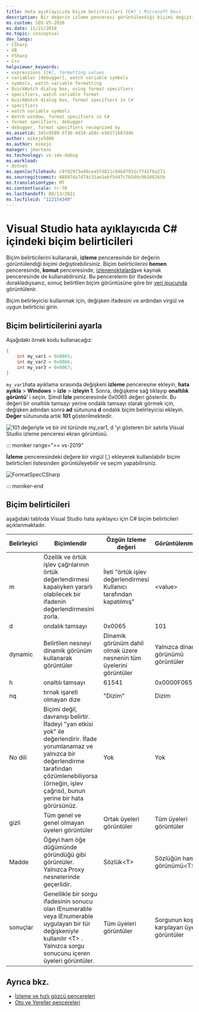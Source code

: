```yaml
---
title: Hata ayıklayıcıda biçim belirticileri (C#) | Microsoft Docs
description: Bir değerin izleme penceresi görüntülendiği biçimi değiştirmek için Biçim belirleyicisi kullanın. Bu makalede kullanım ayrıntıları sağlanmaktadır.
ms.custom: SEO-VS-2020
ms.date: 11/21/2018
ms.topic: conceptual
dev_langs:
- CSharp
- VB
- FSharp
- C++
helpviewer_keywords:
- expressions [C#], formatting values
- variables [debugger], watch variable symbols
- symbols, watch variable formatting
- QuickWatch dialog box, using format specifiers
- specifiers, watch variable format
- QuickWatch dialog box, format specifiers in C#
- specifiers
- watch variable symbols
- Watch window, format specifiers in C#
- format specifiers, debugger
- debugger, format specifiers recognized by
ms.assetid: 345c8589-5f36-4d34-a58c-e56271687dd6
author: mikejo5000
ms.author: mikejo
manager: jmartens
ms.technology: vs-ide-debug
ms.workload:
- dotnet
ms.openlocfilehash: c9f02973e40cea5fd821c94bd7931cf742f8a271
ms.sourcegitcommit: 68897da7d74c31ae1ebf5d47c7b5ddc9b108265b
ms.translationtype: MT
ms.contentlocale: tr-TR
ms.lasthandoff: 08/13/2021
ms.locfileid: "122154349"
---
```

# <a name="format-specifiers-in-c-in-the-visual-studio-debugger"></a>Visual Studio hata ayıklayıcıda C# içindeki biçim belirticileri
Biçim belirticilerini kullanarak, **izleme** penceresinde bir değerin görüntülendiği biçimi değiştirebilirsiniz. Biçim belirticilerini **hemen** penceresinde, **komut** penceresinde, [izlenenoktalarda](../debugger/using-breakpoints.md#BKMK_Print_to_the_Output_window_with_tracepoints)ve kaynak penceresinde de kullanabilirsiniz. Bu pencerelerin bir ifadesinde durakladıysanız, sonuç belirtilen biçim görüntüsüne göre bir  [veri ipucunda](../debugger/view-data-values-in-data-tips-in-the-code-editor.md) görüntülenir.

Biçim belirleyicisi kullanmak için, değişken ifadesini ve ardından virgül ve uygun belirticisi girin.

## <a name="set-format-specifiers"></a>Biçim belirticilerini ayarla
Aşağıdaki örnek kodu kullanacağız:

```csharp
{
    int my_var1 = 0x0065;
    int my_var2 = 0x0066;
    int my_var3 = 0x0067;
}
```

`my_var1`hata ayıklama sırasında değişkeni **izleme** penceresine ekleyin, **hata ayıkla**  >  **Windows**  >  **izle**  >  **izleyin 1**. Sonra, değişkene sağ tıklayıp **onaltılık görüntü**' i seçin. Şimdi **İzle** penceresinde 0x0065 değeri gösterilir. Bu değeri bir onaltılık tamsayı yerine ondalık tamsayı olarak görmek için, değişken adından sonra **ad** sütununa **d** ondalık biçim belirleyicisi ekleyin. **Değer** sütununda artık **101** gösterilmektedir.

![101 değeriyle ve bir int türünde my_var1, d 'yi gösteren bir satırla Visual Studio izleme penceresi ekran görüntüsü.](../debugger/media/watchformatcsharp.png)

::: moniker range=">= vs-2019" 

**İzleme** penceresindeki değere bir virgül (,) ekleyerek kullanılabilir biçim belirticileri listesinden görüntüleyebilir ve seçim yapabilirsiniz. 

![FormatSpecCSharp](../debugger/media/vs-2019/format-specs-csharp.png "FormatSpecCSharp")

::: moniker-end

## <a name="format-specifiers"></a>Biçim belirticileri
aşağıdaki tabloda Visual Studio hata ayıklayıcı için C# biçim belirticileri açıklanmaktadır.

|Belirleyici|Biçimlendir|Özgün Izleme değeri|Görüntülenmektedir|
|---------------|------------|--------------------------|--------------|
|m|Özellik ve örtük işlev çağrılarının örtük değerlendirmesi kapalıyken yararlı olabilecek bir ifadenin değerlendirmesini zorla.|İleti "örtük işlev değerlendirmesi Kullanıcı tarafından kapatılmış"|\<value>|
|d|ondalık tamsayı|0x0065|101|
|dynamic|Belirtilen nesneyi dinamik görünüm kullanarak görüntüler|Dinamik görünüm dahil olmak üzere nesnenin tüm üyelerini görüntüler|Yalnızca dinamik görünümü görüntüler|
|h|onaltılı tamsayı|61541|0x0000F065|
|nq|tırnak işareti olmayan dize|"Dizim"|Dizim|
|No dili|Biçimi değil, davranışı belirtir. İfadeyi "yan etkisi yok" ile değerlendirir. İfade yorumlanamaz ve yalnızca bir değerlendirme tarafından çözümlenebiliyorsa (örneğin, işlev çağrısı), bunun yerine bir hata görürsünüz.|Yok|Yok|
|gizli|Tüm genel ve genel olmayan üyeleri görüntüler|Ortak üyeleri görüntüler|Tüm üyeleri görüntüler|
|Madde|Öğeyi ham öğe düğümünde göründüğü gibi görüntüler. Yalnızca Proxy nesnelerinde geçerlidir.|Sözlük\<T>|Sözlüğün ham görünümü\<T>|
|sonuçlar|Genellikle bir sorgu ifadesinin sonucu olan IEnumerable veya IEnumerable uygulayan bir tür değişkeniyle kullanılır \<T> . Yalnızca sorgu sonucunu içeren üyeleri görüntüler.|Tüm üyeleri görüntüler|Sorgunun koşullarını karşılayan üyeleri görüntüler|

## <a name="see-also"></a>Ayrıca bkz.
- [İzleme ve hızlı gözcü pencereleri](../debugger/watch-and-quickwatch-windows.md)
- [Oto ve Yereller pencereleri](../debugger/autos-and-locals-windows.md)
